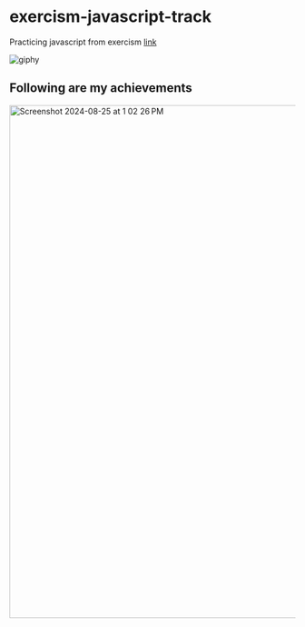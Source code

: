 # exercism-javascript-track
 Practicing javascript from exercism [link](https://exercism.org/tracks/javascript)

![giphy](https://github.com/user-attachments/assets/6293fb3c-8711-4d61-957d-dce7c2cd2b5f)

## Following are my achievements
<img width="903" alt="Screenshot 2024-08-25 at 1 02 26 PM" src="https://github.com/user-attachments/assets/1491f584-77ef-4fa2-a68a-a0fcc068fb26">
